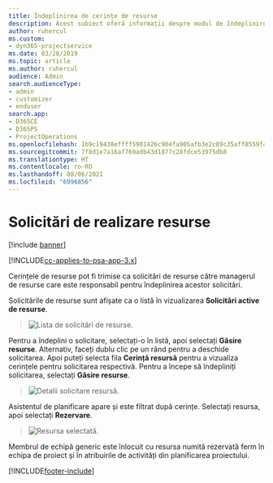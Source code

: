 ```yaml
---
title: Îndeplinirea de cerințe de resurse
description: Acest subiect oferă informații despre modul de îndeplinire a cerințelor de resurse.
author: ruhercul
ms.custom:
- dyn365-projectservice
ms.date: 03/28/2019
ms.topic: article
ms.author: ruhercul
audience: Admin
search.audienceType:
- admin
- customizer
- enduser
search.app:
- D365CE
- D365PS
- ProjectOperations
ms.openlocfilehash: 1b9c19438effff5901426c904fa905afb3e2c09c35aff8559f491c06401806e0
ms.sourcegitcommit: 7f8d1e7a16af769adb43d1877c28fdce53975db8
ms.translationtype: HT
ms.contentlocale: ro-RO
ms.lasthandoff: 08/06/2021
ms.locfileid: "6996856"
---
```

# <a name="fulfilling-resource-requests"></a>Solicitări de realizare resurse

[!include [banner](../includes/psa-now-project-operations.md)]

[!INCLUDE[cc-applies-to-psa-app-3.x](../includes/cc-applies-to-psa-app-3x.md)]

Cerințele de resurse pot fi trimise ca solicitări de resurse către managerul de resurse care este responsabil pentru îndeplinirea acestor solicitări.

Solicitările de resurse sunt afișate ca o listă în vizualizarea **Solicitări active de resurse**.

> ![Lista de solicitări de resurse.](media/Resource-Management-image59.png)

Pentru a îndeplini o solicitare, selectați-o în listă, apoi selectați **Găsire resurse**. Alternativ, faceți dublu clic pe un rând pentru a deschide solicitarea. Apoi puteți selecta fila **Cerință resursă** pentru a vizualiza cerințele pentru solicitarea respectivă. Pentru a începe să îndepliniți solicitarea, selectați **Găsire resurse**.

> ![Detalii solicitare resursă.](media/Resource-Management-image60.png)

Asistentul de planificare apare și este filtrat după cerințe. Selectați resursa, apoi selectați **Rezervare**.

> ![Resursa selectată.](media/Resource-Management-image61.png)

Membrul de echipă generic este înlocuit cu resursa numită rezervată ferm în echipa de proiect și în atribuirile de activități din planificarea proiectului.


[!INCLUDE[footer-include](../includes/footer-banner.md)]